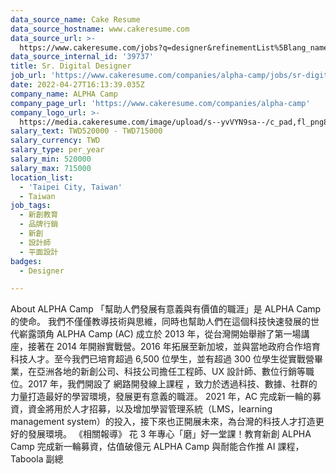 ```yaml
---
data_source_name: Cake Resume
data_source_hostname: www.cakeresume.com
data_source_url: >-
  https://www.cakeresume.com/jobs?q=designer&refinementList%5Blang_name%5D%5B0%5D=English&refinementList%5Bsalary_type%5D=per_year
data_source_internal_id: '39737'
title: Sr. Digital Designer
job_url: 'https://www.cakeresume.com/companies/alpha-camp/jobs/sr-digital-designer'
date: 2022-04-27T16:13:39.035Z
company_name: ALPHA Camp
company_page_url: 'https://www.cakeresume.com/companies/alpha-camp'
company_logo_url: >-
  https://media.cakeresume.com/image/upload/s--yvVYN9sa--/c_pad,fl_png8,h_200,w_200/v1548316744/ribjsyna9cm9tm4pkv63.png
salary_text: TWD520000 - TWD715000
salary_currency: TWD
salary_type: per_year
salary_min: 520000
salary_max: 715000
location_list:
  - 'Taipei City, Taiwan'
  - Taiwan
job_tags:
  - 新創教育
  - 品牌行銷
  - 新創
  - 設計師
  - 平面設計
badges:
  - Designer

---
```


About ALPHA Camp 「幫助人們發展有意義與有價值的職涯」是 ALPHA Camp 的使命。 我們不僅僅教導技術與思維，同時也幫助人們在這個科技快速發展的世代嶄露頭角 ALPHA Camp (AC) 成立於 2013 年，從台灣開始舉辦了第一場講座，接著在 2014 年開辦實戰營。2016 年拓展至新加坡，並與當地政府合作培育科技人才。至今我們已培育超過 6,500 位學生，並有超過 300 位學生從實戰營畢業，在亞洲各地的新創公司、科技公司擔任工程師、UX 設計師、數位行銷等職位。2017 年，我們開設了 網路開發線上課程 ，致力於透過科技、數據、社群的力量打造最好的學習環境，發展更有意義的職涯。 2021 年，AC 完成新一輪的募資，資金將用於人才招募，以及增加學習管理系統（LMS，learning management system）的投入，接下來也正開展未來，為台灣的科技人才打造更好的發展環境。 《相關報導》 花 3 年專心「磨」好一堂課！教育新創 ALPHA Camp 完成新一輪募資，估值破億元 ALPHA Camp 與耐能合作推 AI 課程，Taboola 副總